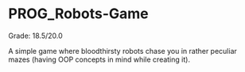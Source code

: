 # PROG_Robots-Game

Grade: 18.5/20.0

A simple game where bloodthirsty robots chase you in rather peculiar mazes (having OOP concepts in mind while creating it).
